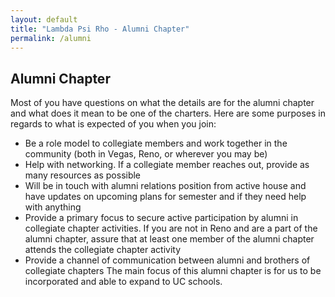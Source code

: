 ```yaml
---
layout: default
title: "Lambda Psi Rho - Alumni Chapter"
permalink: /alumni
---
```


<!-- Content -->
<section class="level is-large">
    <div class="container">
        <h1 class="title has-text-centered">Alumni Chapter</h1>
        <p class="content">
        Most of you have questions on what the details are for the alumni chapter and what does it mean to be one of the charters. Here are some purposes in regards to what is expected of you when you join:
            <ul>
                <li>
                Be a role model to collegiate members and work together in the community (both in Vegas, Reno, or wherever you may be)
                </li>
                <li>
                Help with networking. If a collegiate member reaches out, provide as many resources as possible
                </li>
                <li>
                Will be in touch with alumni relations position from active house and have updates on upcoming plans for semester and if they need help with anything
                </li>
                <li>
                Provide a primary focus to secure active participation by alumni in collegiate chapter activities. If you are not in Reno and are a part of the alumni chapter, assure that at least one member of the alumni chapter attends the collegiate chapter activity
                </li>
                <li>
                Provide a channel of communication between alumni and brothers of collegiate chapters The main focus of this alumni chapter is for us to be incorporated and able to expand to UC schools.
                </li>
            </ul>    
        </p>
    </div>
</section>